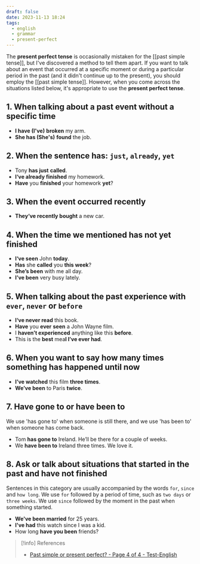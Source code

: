 ```yaml
---
draft: false
date: 2023-11-13 18:24
tags:
  - english
  - grammar
  - present-perfect
---
```


The **present perfect tense** is occasionally mistaken for the [[past simple tense]], but I've discovered a method to tell them apart. If you want to talk about an event that occurred at a specific moment or during a particular period in the past (and it didn't continue up to the present), you should employ the [[past simple tense]]. However, when you come across the situations listed below, it's appropriate to use the **present perfect tense**.

## 1. When talking about a past event without a specific time
- **I have (I've)** **broken** my arm.
- **She has (She's)** **found** the job. 

## 2. When the sentence has: `just`, `already`, `yet`
- Tony **has just** **called**.
- **I‘ve already finished** my homework. 
- **Have** you **finished** your homework **yet**?

## 3. When the event occurred recently
- **They‘ve recently bought** a new car.  

## 4. When the time we mentioned has not yet finished
- **I‘ve seen** John **today**. 
- **Has** she **called** you **this week**?
- **She’s been** with me all day. 
- **I’ve been** very busy lately. 

## 5. When talking about the past experience with `ever`, `never` or `before`
- **I‘ve never read** this book.
- **Have** you **ever** **seen** a John Wayne film.
- I **haven’t experienced** anything like this **before**.
- This is the **best** mea**l I’ve ever had**.

## 6. When you want to say how many times something has happened until now
- **I’ve watched** this film **three times**. 
- **We’ve been** to Paris **twice**. 

## 7. Have gone to or have been to
We use 'has gone to' when someone is still there, and we use 'has been to' when someone has come back.
- Tom **has gone to** Ireland. He’ll be there for a couple of weeks.
- We **have been to** Ireland three times. We love it.

## 8. Ask or talk about situations that started in the past and have not finished
Sentences in this category are usually accompanied by the words `for`, `since` and `how long`. We use `for` followed by a period of time, such as `two days` or `three weeks`. We use `since` followed by the moment in the past when something started.
- **We've been married** for 25 years.
- **I've had** this watch since I was a kid.
- How long **have you been** friends?


> [!info] References
> - [Past simple or present perfect? - Page 4 of 4 - Test-English](https://test-english.com/grammar-points/b1/past-simple-present-perfect/4/)

